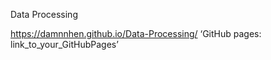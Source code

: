 Data Processing

https://damnnhen.github.io/Data-Processing/
‘GitHub pages: link_to_your_GitHubPages’
